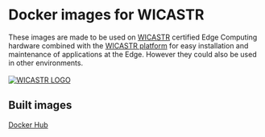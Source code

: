 # Docker images for WICASTR
These images are made to be used on [WICASTR](https://wicastr.com) certified Edge Computing hardware combined with the [WICASTR platform](https://cloud.wicastr.net) for easy installation and maintenance of applications at the Edge.
However they could also be used in other environments.
&nbsp;   
&nbsp;   
[![WICASTR LOGO](https://wicastr.com/images/logo-WiCastr-horizontal.png)](https://wicastr.com)
&nbsp;  
## Built images
[Docker Hub](https://hub.docker.com/r/wicastr)
